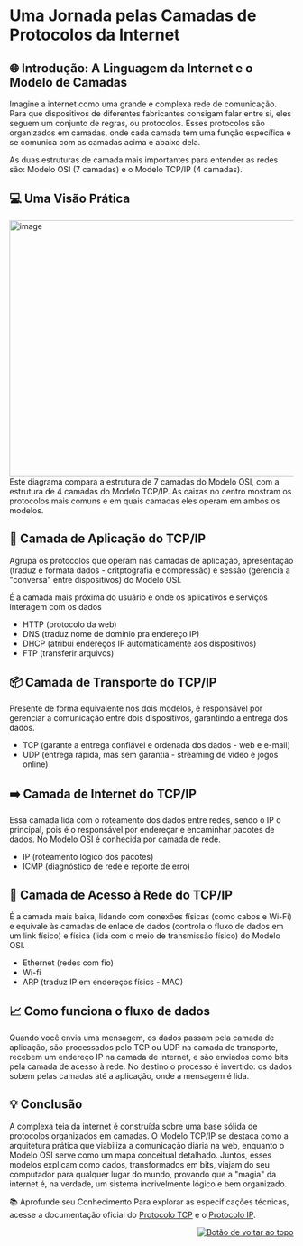 <a id="top"></a>
# Uma Jornada pelas Camadas de Protocolos da Internet
## 🌐 Introdução: A Linguagem da Internet e o Modelo de Camadas 
Imagine a internet como uma grande e complexa rede de comunicação. Para que dispositivos de diferentes fabricantes consigam falar entre si, eles seguem um conjunto de regras, ou protocolos. Esses protocolos são organizados em camadas, onde cada camada tem uma função específica e se comunica com as camadas acima e abaixo dela.

As duas estruturas de camada mais importantes para entender as redes são: Modelo OSI (7 camadas) e o Modelo TCP/IP (4 camadas).

## 💻 Uma Visão Prática 
<img width="641" height="455" alt="image" src="https://github.com/user-attachments/assets/934faf82-64c1-426b-b880-74f08d2c4883" />
<br>
Este diagrama compara a estrutura de 7 camadas do Modelo OSI, com a estrutura de 4 camadas do Modelo TCP/IP. As caixas no centro mostram os protocolos mais comuns e em quais camadas eles operam em ambos os modelos.

## 📱 Camada de Aplicação do TCP/IP
Agrupa os protocolos que operam nas camadas de aplicação, apresentação (traduz e formata dados - critptografia e compressão) e sessão (gerencia a "conversa" entre dispositivos) do Modelo OSI.

É a camada mais próxima do usuário e onde os aplicativos e serviços interagem com os dados

* HTTP (protocolo da web) 
* DNS (traduz nome de domínio pra endereço IP) 
* DHCP (atribui endereços IP automaticamente aos dispositivos) 
* FTP (transferir arquivos)

## 📦 Camada de Transporte do TCP/IP
Presente de forma equivalente nos dois modelos, é responsável por gerenciar a comunicação entre dois dispositivos, garantindo a entrega dos dados. 

* TCP (garante a entrega confiável e ordenada dos dados - web e e-mail) 
* UDP (entrega rápida, mas sem garantia - streaming de vídeo e jogos online)

## ➡️ Camada de Internet do TCP/IP
Essa camada lida com o roteamento dos dados entre redes, sendo o IP o principal, pois é o responsável por endereçar e encaminhar pacotes de dados. No Modelo OSI é conhecida por camada de rede.

* IP (roteamento lógico dos pacotes) 
* ICMP (diagnóstico de rede e reporte de erro)

## 🔌 Camada de Acesso à Rede do TCP/IP
É a camada mais baixa, lidando com conexões físicas (como cabos e Wi-Fi) e equivale às camadas de enlace de dados (controla o fluxo de dados em um link físico) e física (lida com o meio de transmissão físico) do Modelo OSI.

* Ethernet (redes com fio) 
* Wi-fi 
* ARP (traduz IP em endereços físics - MAC)

## 📈 Como funciona o fluxo de dados
Quando você envia uma mensagem, os dados passam pela camada de aplicação, são processados pelo TCP ou UDP na camada de transporte, recebem um endereço IP na camada de internet, e são enviados como bits pela camada de acesso à rede. No destino o processo é invertido: os dados sobem pelas camadas até a aplicação, onde a mensagem é lida.

## 💡 Conclusão
A complexa teia da internet é construída sobre uma base sólida de protocolos organizados em camadas. O Modelo TCP/IP se destaca como a arquitetura prática que viabiliza a comunicação diária na web, enquanto o Modelo OSI serve como um mapa conceitual detalhado.
Juntos, esses modelos explicam como dados, transformados em bits, viajam do seu computador para qualquer lugar do mundo, provando que a "magia" da internet é, na verdade, um sistema incrivelmente lógico e bem organizado.

📚 Aprofunde seu Conhecimento
Para explorar as especificações técnicas, acesse a documentação oficial do [Protocolo TCP](https://datatracker.ietf.org/doc/html/rfc793) e o [Protocolo IP](https://datatracker.ietf.org/doc/html/rfc791).


<div align="right">
  <a href="#top">
    <img src="https://img.shields.io/badge/-Voltar%20ao%20Topo-lightgrey?style=for-the-badge" alt="Botão de voltar ao topo">
  </a>
</div>

#
